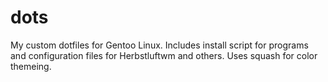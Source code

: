 # dots

My custom dotfiles for Gentoo Linux.  Includes install script for programs and configuration files for Herbstluftwm and others.  Uses squash for color themeing.
